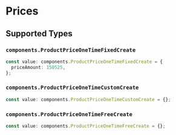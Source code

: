 # Prices


## Supported Types

### `components.ProductPriceOneTimeFixedCreate`

```typescript
const value: components.ProductPriceOneTimeFixedCreate = {
  priceAmount: 150525,
};
```

### `components.ProductPriceOneTimeCustomCreate`

```typescript
const value: components.ProductPriceOneTimeCustomCreate = {};
```

### `components.ProductPriceOneTimeFreeCreate`

```typescript
const value: components.ProductPriceOneTimeFreeCreate = {};
```

